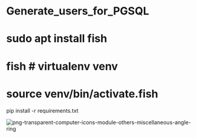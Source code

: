 # Generate_users_for_PGSQL
# sudo apt install fish 
# fish # virtualenv venv 
# source venv/bin/activate.fish 

pip install -r requirements.txt


![png-transparent-computer-icons-module-others-miscellaneous-angle-ring](https://user-images.githubusercontent.com/101027445/214585553-600c2e6d-7add-4f4c-a2c2-773ba109890e.png)

